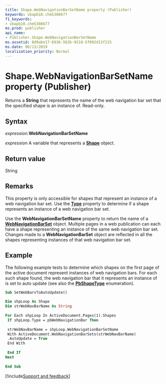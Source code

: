 ```yaml
---
title: Shape.WebNavigationBarSetName property (Publisher)
keywords: vbapb10.chm5308677
f1_keywords:
- vbapb10.chm5308677
ms.prod: publisher
api_name:
- Publisher.Shape.WebNavigationBarSetName
ms.assetid: 0d9abe17-6936-562b-9210-5f092d13f215
ms.date: 06/13/2019
localization_priority: Normal
---
```



# Shape.WebNavigationBarSetName property (Publisher)

Returns a **String** that represents the name of the web navigation bar set that the specified shape is an instance of. Read-only.


## Syntax

_expression_.**WebNavigationBarSetName**

_expression_ A variable that represents a **[Shape](Publisher.Shape.md)** object.


## Return value

String


## Remarks

This property is only accessible for shapes that represent an instance of a web navigation bar set. Use the **[Type](Publisher.Shape.Type.md)** property to determine if a shape represents an instance of a web navigation bar set.

Use the **WebNavigationBarSetName** property to return the name of a **[WebNavigationBarSet](Publisher.WebNavigationBarSet.md)** object. Multiple pages in a web publication can each have a shape representing an instance of the same web navigation bar set. Changes made to a **WebNavigationBarSet** object are reflected in all the shapes representing instances of that web navigation bar set.


## Example

The following example tests to determine which shapes on the first page of the active document represent instances of web navigation bars. For each such shape found, the web navigation bar that it represents an instance of is set to auto update (see also the **[PbShapeType](publisher.pbshapetype.md)** enumeration).

```vb
Sub SetWebBarsToAutoUpdate() 
 
Dim shpLoop As Shape 
Dim strWebNavBarName As String 
 
For Each shpLoop In ActiveDocument.Pages(1).Shapes 
 If shpLoop.Type = pbWebNavigationBar Then 
 
 strWebNavBarName = shpLoop.WebNavigationBarSetName 
 With ActiveDocument.WebNavigationBarSets(strWebNavBarName) 
 .AutoUpdate = True 
 End With 
 
 End If 
Next 
 
End Sub
```

[!include[Support and feedback](~/includes/feedback-boilerplate.md)]